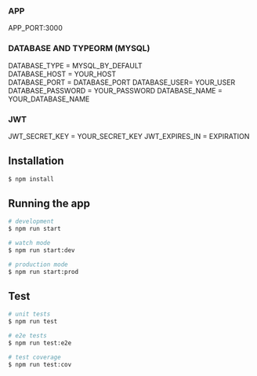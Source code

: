 ### APP
APP_PORT:3000

### DATABASE AND TYPEORM (MYSQL)
DATABASE_TYPE = MYSQL_BY_DEFAULT
<br>
DATABASE_HOST = YOUR_HOST
<br>
DATABASE_PORT = DATABASE_PORT
DATABASE_USER= YOUR_USER
DATABASE_PASSWORD = YOUR_PASSWORD
DATABASE_NAME = YOUR_DATABASE_NAME

### JWT
JWT_SECRET_KEY = YOUR_SECRET_KEY
JWT_EXPIRES_IN = EXPIRATION

## Installation

```bash
$ npm install
```

## Running the app

```bash
# development
$ npm run start

# watch mode
$ npm run start:dev

# production mode
$ npm run start:prod
```

## Test

```bash
# unit tests
$ npm run test

# e2e tests
$ npm run test:e2e

# test coverage
$ npm run test:cov
```

